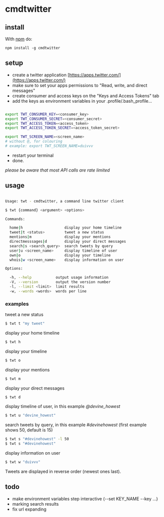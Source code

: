 # cmdtwitter

## install

With [npm](http://npmjs.org) do:

```
npm install -g cmdtwitter
```

## setup

* create a twitter application [https://apps.twitter.com/](https://apps.twitter.com/)
* make sure to set your apps permissions to "Read, write, and direct messages"
* create consumer and access keys on the "Keys and Access Tokens" tab
* add the keys as environment variables in your .profile/.bash_profile...

```bash

export TWT_CONSUMER_KEY=<consumer_key>
export TWT_CONSUMER_SECRET=<consumer_secret>
export TWT_ACCESS_TOKEN=<access_token>
export TWT_ACCESS_TOKEN_SECRET=<access_token_secret>

export TWT_SCREEN_NAME=<screen_name>
# without @, for colouring
# example: export TWT_SCREEN_NAME=duivvv

```

* restart your terminal
* done.

*please be aware that most API calls are rate limited*

## usage

```bash

Usage: twt - cmdtwitter, a command line twitter client

$ twt {command} <argument> <options>

Commands:

  home|h                   display your home timeline
  tweet|t <status>         tweet a new status
  mentions|m               display your mentions
  directmesssages|d        display your direct messages
  search|s <search_query>  search tweets by query
  user|u <screen_name>     display timeline of user
  own|o                    display your timeline
  whois|w <screen_name>    display information on user

Options:

  -h, --help           output usage information
  -V, --version        output the version number
  -l, --limit <limit>  limit results
  -w, --words <words>  words per line

```

### examples

tweet a new status

```bash
$ twt t "my tweet"
```

display your home timeline

```bash
$ twt h
```

display your timeline

```bash
$ twt o
```

display your mentions

```bash
$ twt m
```

display your direct messages

```bash
$ twt d
```

display timeline of user, in this example *@devine_howest*

```bash
$ twt u "devine_howest"
```

search tweets by query, in this example *#devinehowest* (first example shows 50, default is 15)

```bash
$ twt s "#devinehowest" -l 50
$ twt s "#devinehowest"
```

display information on user

```bash
$ twt w "duivvv"
```

Tweets are displayed in reverse order (newest ones last).

## todo

* make environment variables step interactive (--set KEY_NAME --key ...)
* marking search results
* fix url expanding
